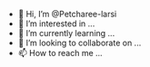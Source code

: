 - 👋 Hi, I’m @Petcharee-larsi
- 👀 I’m interested in ...
- 🌱 I’m currently learning ...
- 💞️ I’m looking to collaborate on ...
- 📫 How to reach me ...

<!---
Petcharee-larsi/Petcharee-larsi is a ✨ special ✨ repository because its `README.md` (this file) appears on your GitHub profile.
You can click the Preview link to take a look at your changes.
--->
